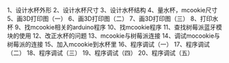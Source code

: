 1、设计水杯外形
2、设计水杯尺寸
3、设计水杯结构
4、量水杯，mcookie尺寸
5、画3D打印图（一）
6、画3D打印图（二）
7、画3D打印图（三）
8、打印水杯
9、找mcookie相关的arduino程序
10、找mcookie程序
11、查找树莓派蓝牙模块的使用
12、改正水杯的问题
13、mcookie与树莓派连接
14、调试mocookie与树莓派的连接
15、加入mcookie到水杯里
16、程序调试（一）
17、程序调试（二）
18、程序调试（三）
19、程序调试（四）
20、程序调试（五）
